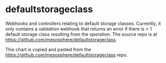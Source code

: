 # defaultstorageclass

Webhooks and controllers relating to default storage classes. Currently, it only contains a validation webhook that returns an error if there is > 1 default storage class resulting from the operation. The source repo is at https://github.com/mesosphere/defaultstorageclass.

This chart is copied and pasted from the https://github.com/mesosphere/defaultstorageclass repo.
